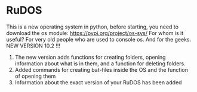 # RuDOS
This is a new operating system in python, before starting, you need to download the os module: https://pypi.org/project/os-sys/ For whom is it useful? For very old people who are used to console os. And for the geeks.
NEW VERSION 10.2 !!!
1. The new version adds functions for creating folders, opening information about what is in them, and a function for deleting folders.
2. Added commands for creating bat-files inside the OS and the function of opening them
3. Information about the exact version of your RuDOS has been added
